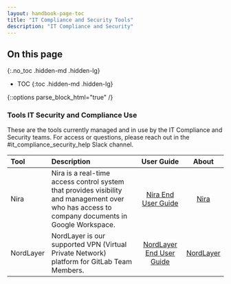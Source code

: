 ```yaml
---
layout: handbook-page-toc
title: "IT Compliance and Security Tools"
description: "IT Compliance and Security"
---
```


<link rel="stylesheet" type="text/css" href="/stylesheets/biztech.css" />

## On this page
{:.no_toc .hidden-md .hidden-lg}

- TOC
{:toc .hidden-md .hidden-lg}

{::options parse_block_html="true" /}



### Tools IT Security and Compliance Use

These are the tools currently managed and in use by the IT Compliance and Security teams. For access or questions, please reach out in the #it_compliance_security_help Slack channel.


| Tool                         | Description                                                                                     |      User Guide     |  About  |
| :---------------------------- | :---------------------------------------------------------------------------------------------- | :--------------------: | :----: |
| Nira                   | Nira is a real-time access control system that provides visibility and management over who has access to company documents in Google Workspace.                                                                        | [Nira End User Guide](sites/handbook/source/handbook/business-technology/it-compliance/tools/nira/nira-guide.html.md) | [Nira](sites/handbook/source/handbook/business-technology/it-compliance/tools/nira/nira.html.md)    |
| NordLayer                       | NordLayer is our supported VPN (Virtual Private Network) platform for GitLab Team Members.              | [NordLayer End User Guide](sites/handbook/source/handbook/business-technology/it-compliance/tools/NordLayer/nordlayer-guide.html.md) | [NordLayer](sites/handbook/source/handbook/business-technology/it-compliance/tools/NordLayer/nordlayer.html.md) |

